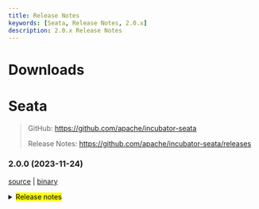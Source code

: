 ```yaml
---
title: Release Notes
keywords: [Seata, Release Notes, 2.0.x]
description: 2.0.x Release Notes
---
```


# Downloads

# Seata

> GitHub: https://github.com/apache/incubator-seata
>
> Release Notes: https://github.com/apache/incubator-seata/releases

### 2.0.0 (2023-11-24)

[source](https://github.com/apache/incubator-seata/archive/v2.0.0.zip) |
[binary](https://github.com/apache/incubator-seata/releases/download/v2.0.0/seata-server-2.0.0.zip)

<details>
  <summary><mark>Release notes</mark></summary>

### Seata 2.0.0

Seata 2.0.0 Released

Seata is an easy-to-use, high-performance, open source distributed transaction solution.

The version is updated as follows:

### feature

- [[#5165](https://github.com/apache/incubator-seata/pull/5165)] optimize TCC structure, supporting API access. add integration layer module(seata-integration-tx-api) for transaction process definition and proxy enhancement.
- [[#5352](https://github.com/apache/incubator-seata/pull/5352)] add jackson json parser and gson json parser for tcc business action context
- [[#5377](https://github.com/apache/incubator-seata/pull/5377)] make AbstractHttpExecutor.class support http put
- [[#5396](https://github.com/apache/incubator-seata/pull/5396)] TC log appender metric
- [[#5118](https://github.com/apache/incubator-seata/pull/5118)] support two-stage concurrent notification execution
- [[#5529](https://github.com/apache/incubator-seata/pull/5529)] docker image supports JVM parameter injection
- [[#3887](https://github.com/apache/incubator-seata/pull/3887)] add SQL Server database support in AT mode
- [[#4033](https://github.com/apache/incubator-seata/pull/4033)] add SQLServer support for Server DB storage mode
- [[#5600](https://github.com/apache/incubator-seata/pull/5600)] feature: support trace the transaction link according to the XID
- [[#5357](https://github.com/apache/incubator-seata/pull/5357)] feature: console integration saga-statemachine-designer
- [[#5717](https://github.com/apache/incubator-seata/pull/5717)] compatible with file.conf and registry.conf configurations in version 1.4.2 and below
- [[#5842](https://github.com/apache/incubator-seata/pull/5842)] adding metainfo to docker image
- [[#5902](https://github.com/apache/incubator-seata/pull/5902)] support IPv6
- [[#5907](https://github.com/apache/incubator-seata/pull/5907)] support polardb-x 2.0 in AT mode
- [[#5932](https://github.com/apache/incubator-seata/pull/5932)] support Dameng database
- [[#5946](https://github.com/apache/incubator-seata/pull/5946)] add sqlserver's adaptation to the console paging interface
- [[#5226](https://github.com/apache/incubator-seata/pull/5226)] support raft cluster and store mode

### bugfix

- [[#5677](https://github.com/apache/incubator-seata/pull/5677)] fix saga mode serviceTask inputParams json autoType convert exception
- [[#5277](https://github.com/apache/incubator-seata/pull/5277)] fix server console has queried the released lock
- [[#5282](https://github.com/apache/incubator-seata/pull/5282)] parallel request handle throw IndexOutOfBoundsException
- [[#5294](https://github.com/apache/incubator-seata/pull/5294)] fix auto-increment of pk columns in PostgreSQL/Oracle in AT mode
- [[#5298](https://github.com/apache/incubator-seata/pull/5298)] don't remove GlobalSession when retry rollback or retry commit timeout
- [[#5304](https://github.com/apache/incubator-seata/pull/5304)] remove RollbackRetryTimeout sessions during in file storage recover
- [[#5310](https://github.com/apache/incubator-seata/pull/5310)] fix that keywords don't add escaped characters
- [[#5318](https://github.com/apache/incubator-seata/pull/5318)] fix G1 jvm parameter in jdk8
- [[#5330](https://github.com/apache/incubator-seata/pull/5330)] fix bugs found in unit tests
- [[#5337](https://github.com/apache/incubator-seata/pull/5337)] fix bugs found in feature#5165 about sorting problem of multiple interceptor under the spring used environment, by the way fix the BeforeTransaction(AfterTransaction) transaction ordering problem when the order is consistent
- [[#5347](https://github.com/apache/incubator-seata/pull/5347)] Fix console print `unauthorized error`
- [[#5355](https://github.com/apache/incubator-seata/pull/5355)] fix bug when customizing context-path
- [[#5362](https://github.com/apache/incubator-seata/pull/5362)] fix When the rollback logic on the TC side returns RollbackFailed, the custom FailureHandler is not executed
- [[#5373](https://github.com/apache/incubator-seata/pull/5373)] fix transaction timeout on client side not execute hook and failureHandler
- [[#5395](https://github.com/apache/incubator-seata/pull/5395)] check if table meta cache should be refreshed in AT mode
- [[#5426](https://github.com/apache/incubator-seata/pull/5426)] fix the GlobalTransactional annotation npe issue.
- [[#5464](https://github.com/apache/incubator-seata/pull/5464)] fix global session is always begin in saga mode
- [[#5478](https://github.com/apache/incubator-seata/pull/5478)] fix finished transaction swallows exception when committing
- [[#5490](https://github.com/apache/incubator-seata/pull/5490)] fix method name not print in logs
- [[#5449](https://github.com/apache/incubator-seata/pull/5449)] fix Oracle XA transaction reentrant issues
- [[#5462](https://github.com/apache/incubator-seata/pull/5462)] fix if using `@GlobalTransactional` in RM, `ShouldNeverHappenException` will be thrown
- [[#5498](https://github.com/apache/incubator-seata/pull/5498)] bugfix: fix the full table scan issue with 'setDate' condition in Oracle 10g
- [[#5531](https://github.com/apache/incubator-seata/pull/5531)] fix the log file path was loaded incorrectly
- [[#5523](https://github.com/apache/incubator-seata/pull/5523)] fix GlobalStatus=9 can't be cleared in DB storage mode
- [[#5558](https://github.com/apache/incubator-seata/pull/5558)] fix mariadb rollback failed
- [[#5556](https://github.com/apache/incubator-seata/pull/5556)] fix oracle insert undolog failed
- [[#5579](https://github.com/apache/incubator-seata/pull/5579)] fix RM_CHANNELS get npe when resourceId is empty
- [[#5577](https://github.com/apache/incubator-seata/pull/5577)] fix grpc interceptor xid unbinding problem
- [[#5594](https://github.com/apache/incubator-seata/pull/5594)] fix log in participant transaction role
- [[#5604](https://github.com/apache/incubator-seata/pull/5604)] fix the `asyncCommit` and `queueToRetryCommit` always failed in db mode
- [[#5658](https://github.com/apache/incubator-seata/pull/5658)] bugfix: fix escaped characters for upper and lower case column names
- [[#5661](https://github.com/apache/incubator-seata/pull/5661)] bugfix: the timeout is null when the connectionProxyXA connection is reused
- [[#5679](https://github.com/apache/incubator-seata/pull/5679)] bugfix: fix compatibility between xxx.grouplist and grouplist.xxx configuration items
- [[#5715](https://github.com/apache/incubator-seata/pull/5715)] fix get configuration item contains underlined error
- [[#5748](https://github.com/apache/incubator-seata/pull/5748)] case of the pk col-name in the business sql is inconsistent with the case in the table metadata, resulting in a rollback failure
- [[#5745](https://github.com/apache/incubator-seata/pull/5745)] fix the problem that the parameter prefix requirement of the setAttachment method in sofa-rpc is not met
- [[#5772](https://github.com/apache/incubator-seata/pull/5762)] change some fields type of TableMetaCache to avoid integer overflow
- [[#5787](https://github.com/apache/incubator-seata/pull/5794)] Solution cluster cannot be customized when redis serves as the registry
- [[#5810](https://github.com/apache/incubator-seata/pull/5810)] fix XA transaction start exception and rollback failure caused by druid dependency conflict
- [[#5821](https://github.com/apache/incubator-seata/pull/5821)] fix insert executor keywords unescape
- [[#5835](https://github.com/apache/incubator-seata/pull/5835)] bugfix: fix TC retry rollback wrongly, after the XA transaction fail and rollback
- [[#5881](https://github.com/apache/incubator-seata/pull/5880)] fix delete branch table unlock failed
- [[#5930](https://github.com/apache/incubator-seata/pull/5930)] fix the issue of missing sentinel password in store redis mode
- [[#5958](https://github.com/apache/incubator-seata/pull/5958)] required to be unlocked when a re-election occurs in a commit state
- [[#5971](https://github.com/apache/incubator-seata/pull/5971)] fix some configurations that are not deprecated show "Deprecated"
- [[#5977](https://github.com/apache/incubator-seata/pull/5977)] fix that rpcserver is not closed when raftServer is closed
- [[#5954](https://github.com/apache/incubator-seata/pull/5954)] fix the issue of saved branch session status does not match the actual branch session status
- [[#5990](https://github.com/apache/incubator-seata/pull/5990)] fix the issue that the Lua script is not synchronized when the redis sentinel master node is down
- [[#5997](https://github.com/apache/incubator-seata/pull/5997)] fix global transaction hook repeat execute
- [[#6018](https://github.com/apache/incubator-seata/pull/6018)] fix incorrect metric report
- [[#6024](https://github.com/apache/incubator-seata/pull/6024)] fix the white screen after click the "View Global Lock" button on the transaction info page in the console
- [[#6015](https://github.com/apache/incubator-seata/pull/6015)] fix can't integrate dubbo with spring
- [[#6049](https://github.com/apache/incubator-seata/pull/6049)] fix registry type for raft under the network interruption did not carry out the sleep 1s
- [[#6050](https://github.com/apache/incubator-seata/pull/6050)] change RaftServer#destroy to wait all shutdown procedures
- [[#6033](https://github.com/apache/incubator-seata/pull/6033)] fix the isReference judgment logic in HSFRemotingParser, remove unnecessary judgment about FactoryBean

### optimize

- [[#5966](https://github.com/apache/incubator-seata/pull/5966)] decouple saga expression handling and remove evaluator package
- [[#5928](https://github.com/apache/incubator-seata/pull/5928)] add Saga statelang semantic validation
- [[#4858](https://github.com/apache/incubator-seata/pull/4858)] reorganize the usage of task session manager
- [[#4881](https://github.com/apache/incubator-seata/pull/4881)] reorganize the usage of Sessionmanager and listener
- [[#5273](https://github.com/apache/incubator-seata/pull/5273)] Optimize the compilation configuration of the `protobuf-maven-plugin` plug-in to solve the problem of too long command lines in higher versions.
- [[#5278](https://github.com/apache/incubator-seata/pull/5278)] clean multi-sessionmanager-instance pattern
- [[#5302](https://github.com/apache/incubator-seata/pull/5302)] remove startup script the -Xmn configuration
- [[#4880](https://github.com/apache/incubator-seata/pull/4880)] optimize logs when commit/rollback catch an exception
- [[#5322](https://github.com/apache/incubator-seata/pull/5322)] optimize the log of SPI
- [[#5326](https://github.com/apache/incubator-seata/pull/5326)] add time info for global transaction timeout log
- [[#5328](https://github.com/apache/incubator-seata/pull/5333)] add corresponding lua implementation for Redis mode of global transaction and transaction storage
- [[#5341](https://github.com/apache/incubator-seata/pull/5341)] optimize gRPC Interceptor for TCC mode
- [[#5342](https://github.com/apache/incubator-seata/pull/5342)] optimize the check of the delay value of the TCC fence log clean task
- [[#5344](https://github.com/apache/incubator-seata/pull/5344)] add store mode,config type and registry type log info
- [[#5351](https://github.com/apache/incubator-seata/pull/5351)] optimize RPC filter for TCC mode
- [[#5354](https://github.com/apache/incubator-seata/pull/5354)] reconstruct the RPC integration module
- [[#5370](https://github.com/apache/incubator-seata/pull/5370)] optimize transaction fail handler
- [[#5431](https://github.com/apache/incubator-seata/pull/5431)] optimize github workflow
- [[#5461](https://github.com/apache/incubator-seata/pull/5461)] optimize license workflow
- [[#5456](https://github.com/apache/incubator-seata/pull/5456)] refactor ColumnUtils and EscapeHandler
- [[#5438](https://github.com/apache/incubator-seata/pull/5438)] optimize code style properties
- [[#5471](https://github.com/apache/incubator-seata/pull/5471)] optimize transaction log on client side
- [[#5485](https://github.com/apache/incubator-seata/pull/5485)] optimize server log output
- [[#4907](https://github.com/apache/incubator-seata/pull/4907)] optimize thread scheduling and code
- [[#5487](https://github.com/apache/incubator-seata/pull/5487)] mark the lockholder of branchsession as final
- [[#5519](https://github.com/apache/incubator-seata/pull/5519)] optimize FenceHandler for oracle
- [[#5501](https://github.com/apache/incubator-seata/pull/5501)] support updating transaction state with optimistic locking
- [[#5419](https://github.com/apache/incubator-seata/pull/5419)] optimize images based on java 8/17 and support maven-3.9.0
- [[#5549](https://github.com/apache/incubator-seata/pull/5549)] update expire gpg key and publish workflow
- [[#5576](https://github.com/apache/incubator-seata/pull/5576)] The common fence clean task is only initiated when useTCCFence is set to true
- [[#5623](https://github.com/apache/incubator-seata/pull/5623)] optimize possible conflict between asyncCommitting thread and retryCommitting thread
- [[#5553](https://github.com/apache/incubator-seata/pull/5553)] support case-sensitive attributes for table and column metadata
- [[#5563](https://github.com/apache/incubator-seata/pull/5563)] optimize: optimize channel availability thread log output
- [[#5644](https://github.com/apache/incubator-seata/pull/5644)] optimize server logs print
- [[#5680](https://github.com/apache/incubator-seata/pull/5680)] optimize escape character for case of columnNames
- [[#5686](https://github.com/apache/incubator-seata/pull/5686)] optimize: optimize license check actions
- [[#5714](https://github.com/apache/incubator-seata/pull/5714)] optimize distributed lock log
- [[#5723](https://github.com/apache/incubator-seata/pull/5723)] optimize docker default timezone
- [[#5779](https://github.com/apache/incubator-seata/pull/5779)] remove unnecessary log outputs and unify the log output path.
- [[#5802](https://github.com/apache/incubator-seata/pull/5802)] set server's transaction level to READ_COMMITTED
- [[#5783](https://github.com/apache/incubator-seata/pull/5783)] support the nacos application name property
- [[#5524](https://github.com/apache/incubator-seata/pull/5524)] support for more operational commands in seata-server.sh
- [[#5836](https://github.com/apache/incubator-seata/pull/5836)] separate MySQL from Mariadb implementations
- [[#5869](https://github.com/apache/incubator-seata/pull/5869)] some minor syntax optimization
- [[#5885](https://github.com/apache/incubator-seata/pull/5885)] optimize log in ConnectionProxyXA
- [[#5894](https://github.com/apache/incubator-seata/pull/5894)] remove dependency without license
- [[#5895](https://github.com/apache/incubator-seata/pull/5895)] remove 7z format compression support
- [[#5896](https://github.com/apache/incubator-seata/pull/5896)] remove mariadb.jdbc dependency
- [[#5384](https://github.com/apache/incubator-seata/pull/5384)] unified project version
- [[#5419](https://github.com/apache/incubator-seata/pull/5419)] publish images based on java 8/17 and support maven-3.9.0
- [[#5829](https://github.com/apache/incubator-seata/pull/5829)] fix codecov chart not display
- [[#5878](https://github.com/apache/incubator-seata/pull/5878)] optimize `httpcore` and `httpclient` dependencies
- [[#5917](https://github.com/apache/incubator-seata/pull/5917)] upgrade native-lib-loader version
- [[#5926](https://github.com/apache/incubator-seata/pull/5926)] optimize some scripts related to Apollo
- [[#5938](https://github.com/apache/incubator-seata/pull/5938)] support jmx port in seata
- [[#5944](https://github.com/apache/incubator-seata/pull/5944)] optimize: fix build action warning
- [[#5951](https://github.com/apache/incubator-seata/pull/5951)] remove un support config in jdk17
- [[#5959](https://github.com/apache/incubator-seata/pull/5959)] modify code style and remove unused import
- [[#6002](https://github.com/apache/incubator-seata/pull/6002)] remove fst serialization
- [[#6045](https://github.com/apache/incubator-seata/pull/6045)] optimize derivative product check base on mysql

### security

- [[#5642](https://github.com/apache/incubator-seata/pull/5642)] add Hessian Serializer WhiteDenyList
- [[#5694](https://github.com/apache/incubator-seata/pull/5694)] fix several node.js security vulnerabilities
- [[#5801](https://github.com/apache/incubator-seata/pull/5801)] fix some dependencies vulnerability
- [[#5805](https://github.com/apache/incubator-seata/pull/5805)] fix some serializer vulnerabilities
- [[#5868](https://github.com/apache/incubator-seata/pull/5868)] fix npm package vulnerabilities
- [[#5916](https://github.com/apache/incubator-seata/pull/5916)] upgrade nodejs dependency
- [[#5942](https://github.com/apache/incubator-seata/pull/5942)] upgrade dependencies version
- [[#5987](https://github.com/apache/incubator-seata/pull/5987)] upgrade some dependencies version
- [[#6013](https://github.com/apache/incubator-seata/pull/6013)] upgrade seata-server spring version

### test

- [[#5308](https://github.com/apache/incubator-seata/pull/5308)] add unit test [FileLoader, ObjectHolder, StringUtils]
- [[#5309](https://github.com/apache/incubator-seata/pull/5309)] add unit test [ArrayUtils, ConfigTools, MapUtil]
- [[#5335](https://github.com/apache/incubator-seata/pull/5335)] add unit test [EnhancedServiceLoader,ExtensionDefinition,SizeUtilTest,ReflectionUtil,LowerCaseLinkHashMap,FileLoader,ObjectHolder]
- [[#5367](https://github.com/apache/incubator-seata/pull/5367)] fix UpdateExecutorTest failed
- [[#5383](https://github.com/apache/incubator-seata/pull/5383)] fix multi spring version test failed
- [[#5391](https://github.com/apache/incubator-seata/pull/5391)] add unit test for config module
- [[#5428](https://github.com/apache/incubator-seata/pull/5428)] fix FileTransactionStoreManagerTest failed
- [[#5622](https://github.com/apache/incubator-seata/pull/5622)] add unit test [ExporterType, RegistryType]
- [[#5637](https://github.com/apache/incubator-seata/pull/5637)] add unit test [BatchResultMessage, HeartbeatMessage, RegisterRMResponse, ResultCode, RegisterTMResponse, MergeResultMessage, MergedWarpMessage, Version]
- [[#5893](https://github.com/apache/incubator-seata/pull/5893)] remove sofa test cases
- [[#5845](https://github.com/apache/incubator-seata/pull/5845)] upgrade druid and add `test-druid.yml`
- [[#5863](https://github.com/apache/incubator-seata/pull/5863)] fix unit test in java 21
- [[#5986](https://github.com/apache/incubator-seata/pull/5986)] fix zookeeper UT failed
- [[#5995](https://github.com/apache/incubator-seata/pull/5995)] add test cases for RaftClusterMetadataMsg
- [[#6001](https://github.com/apache/incubator-seata/pull/6001)] add test cases for RaftMsgExecute under branch package
- [[#5996](https://github.com/apache/incubator-seata/pull/5996)] add test cases for RaftMsgExecute under global package
- [[#6003](https://github.com/apache/incubator-seata/pull/6003)] add test cases for RaftMsgExecute under lock package
- [[#6005](https://github.com/apache/incubator-seata/pull/6005)] fix saga async tests undefined behavior
- [[#6009](https://github.com/apache/incubator-seata/pull/6009)] add test cases for RaftServerFactory
- [[#6052](https://github.com/apache/incubator-seata/pull/6052)] upgrade springboot and spring version for server for test

### Contributors

Thanks to these contributors for their code commits. Please report an unintended omission.

- [slievrly](https://github.com/slievrly)
- [xssdpgy](https://github.com/xssdpgy)
- [albumenj](https://github.com/albumenj)
- [PeppaO](https://github.com/PeppaO)
- [yuruixin](https://github.com/yuruixin)
- [CrazyLionLi](https://github.com/JavaLionLi)
- [xingfudeshi](https://github.com/xingfudeshi)
- [Bughue](https://github.com/Bughue)
- [pengten](https://github.com/pengten)
- [wangliang181230](https://github.com/wangliang181230)
- [GoodBoyCoder](https://github.com/GoodBoyCoder)
- [funky-eyes](https://github.com/funky-eyes)
- [isharpever](https://github.com/isharpever)
- [mxsm](https://github.com/mxsm)
- [liuqiufeng](https://github.com/liuqiufeng)
- [l81893521](https://github.com/l81893521)
- [dmego](https://github.com/dmego)
- [zsp419](https://github.com/zsp419)
- [tuwenlin](https://github.com/tuwenlin)
- [sixlei](https://github.com/sixlei)
- [yixia](https://github.com/wt-better)
- [capthua](https://github.com/capthua)
- [robynron](https://github.com/robynron)
- [XQDD](https://github.com/XQDD)
- [Weelerer](https://github.com/Weelerer)
- [Ifdevil](https://github.com/Ifdevil)
- [iquanzhan](https://github.com/iquanzhan)
- [leizhiyuan](https://github.com/leizhiyuan)
- [Aruato](https://github.com/Aruato)
- [ggbocoder](https://github.com/ggbocoder)
- [ptyin](https://github.com/ptyin)
- [jsbxyyx](https://github.com/jsbxyyx)
- [xxxcrel](https://github.com/xxxcrel)
- [fengzhenhai168](https://github.com/fengzhenhai168)
- [tobehardest](https://github.com/tobehardest)
- [leezongjie](https://github.com/leezongjie)

Also, we receive many valuable issues, questions and advices from our community. Thanks for you all.

#### Link

- **Seata:** https://github.com/apache/incubator-seata
- **Seata-Samples:** https://github.com/apache/incubator-seata-samples
- **Release:** https://github.com/apache/incubator-seata/releases
- **WebSite:** https://seata.apache.org

</details>

